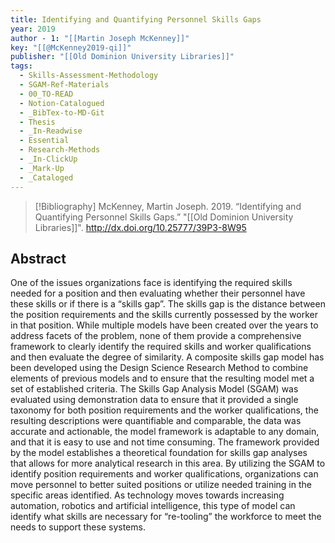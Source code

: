 ```yaml
---
title: Identifying and Quantifying Personnel Skills Gaps
year: 2019
author - 1: "[[Martin Joseph McKenney]]"
key: "[[@McKenney2019-qi]]"
publisher: "[[Old Dominion University Libraries]]"
tags:
  - Skills-Assessment-Methodology
  - SGAM-Ref-Materials
  - 00_TO-READ
  - Notion-Catalogued
  - _BibTex-to-MD-Git
  - Thesis
  - _In-Readwise
  - Essential
  - Research-Methods
  - _In-ClickUp
  - _Mark-Up
  - _Cataloged
---
```


> [!Bibliography]
> McKenney, Martin Joseph. 2019. “Identifying and Quantifying Personnel Skills Gaps.” "[[Old Dominion University Libraries]]". http://dx.doi.org/10.25777/39P3-8W95

## Abstract
One of the issues organizations face is identifying the required skills needed for a position and then evaluating whether their personnel have these skills or if there is a “skills gap”. The skills gap is the distance between the position requirements and the skills currently possessed by the worker in that position. While multiple models have been created over the years to address facets of the problem, none of them provide a comprehensive framework to clearly identify the required skills and worker qualifications and then evaluate the degree of similarity. A composite skills gap model has been developed using the Design Science Research Method to combine elements of previous models and to ensure that the resulting model met a set of established criteria. The Skills Gap Analysis Model (SGAM) was evaluated using demonstration data to ensure that it provided a single taxonomy for both position requirements and the worker qualifications, the resulting descriptions were quantifiable and comparable, the data was accurate and actionable, the model framework is adaptable to any domain, and that it is easy to use and not time consuming. The framework provided by the model establishes a theoretical foundation for skills gap analyses that allows for more analytical research in this area. By utilizing the SGAM to identify position requirements and worker qualifications, organizations can move personnel to better suited positions or utilize needed training in the specific areas identified. As technology moves towards increasing automation, robotics and artificial intelligence, this type of model can identify what skills are necessary for “re-tooling” the workforce to meet the needs to support these systems.